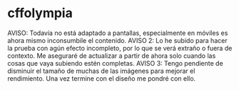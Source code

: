 # cffolympia
AVISO: Todavía no está adaptado a pantallas, especialmente en móviles es ahora mismo inconsumbile el contenido.
AVISO 2: Lo he subido para hacer la prueba con agún efecto incompleto, por lo que se verá extraño o fuera de contexto. Me aseguraré de actualizar a partir de ahora solo cuando las cosas que vaya subiendo estén completas.
AVISO 3: Tengo pendiente de disminuir el tamaño de muchas de las imágenes para mejorar el rendimiento. Una vez termine con el diseño me pondré con ello.
